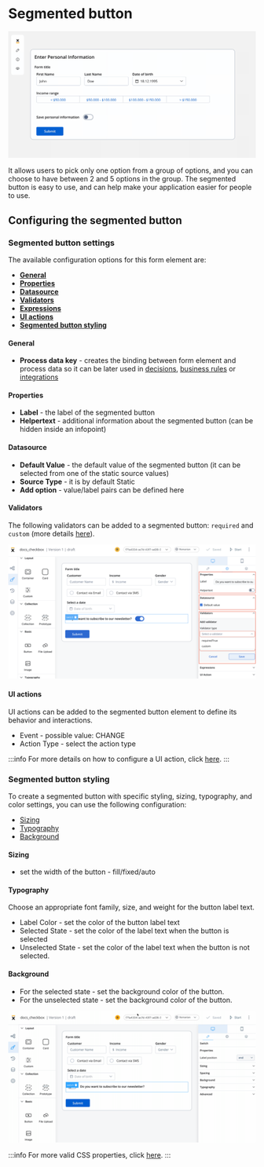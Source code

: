 # Segmented button

![](../../img/segmented_button1.gif)

It allows users to pick only one option from a group of options, and you can choose to have between 2 and 5 options in the group. The segmented button is easy to use, and can help make your application easier for people to use.

## Configuring the segmented button

### Segmented button settings

The available configuration options for this form element are:

- [**General**](#general)
- [**Properties**](#properties)
- [**Datasource**](#datasource)
- [**Validators**](#validators)
- [**Expressions**](#expressions)
- [**UI actions**](#ui-actions)
- [**Segmented button styling**](#segmented-button-styling)

#### General
   
* **Process data key** - creates the binding between form element and process data so it can be later used in [decisions](../../../node/exclusive-gateway-node.md), [business rules](../../../actions/business-rule-action/business-rule-action.md) or [integrations](../../../node/message-send-received-task-node.md)

#### Properties

* **Label** - the label of the segmented button
* **Helpertext** - additional information about the segmented button (can be hidden inside an infopoint)

#### Datasource

* **Default Value** - the default value of the segmented button (it can be selected from one of the static source values)
* **Source Type** - it is by default Static
* **Add option** - value/label pairs can be defined here

#### Validators

The following validators can be added to a segmented button: `required` and `custom` (more details [here](../../validators.md)).

![](../../img/switch_details.png)


#### UI actions

UI actions can be added to the segmented button element to define its behavior and interactions.

* Event - possible value: CHANGE
* Action Type - select the action type

:::info
For more details on how to configure a UI action, click [here](../../ui-actions.md).
:::

### Segmented button styling

To create a segmented button with specific styling, sizing, typography, and color settings, you can use the following configuration:

* [Sizing](#sizing)
* [Typography](#typography)
* [Background](#background)

#### Sizing

* set the width of the button - fill/fixed/auto

#### Typography

Choose an appropriate font family, size, and weight for the button label text.

* Label Color - set the color of the button label text
* Selected State - set the color of the label text when the button is selected
* Unselected State - set the color of the label text when the button is not selected.

#### Background

* For the selected state - set the background color of the button.
* For the unselected state - set the background color of the button.

![](../../img/switch_styling.gif)

:::info
For more valid CSS properties, click [here](../../#styling).
:::
